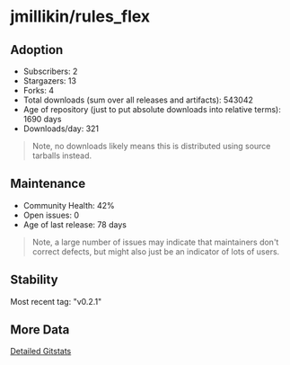 # jmillikin/rules_flex

## Adoption

- Subscribers: 2
- Stargazers: 13
- Forks: 4
- Total downloads (sum over all releases and artifacts): 543042
- Age of repository (just to put absolute downloads into relative terms): 1690 days
- Downloads/day: 321

> Note, no downloads likely means this is distributed using source tarballs instead.

## Maintenance

- Community Health: 42%
- Open issues: 0
- Age of last release: 78 days

> Note, a large number of issues may indicate that maintainers don't correct defects, but might also
> just be an indicator of lots of users.

## Stability

Most recent tag: "v0.2.1"

## More Data

[Detailed Gitstats](/bazel-catalog/gitstats/jmillikin/rules_flex)

